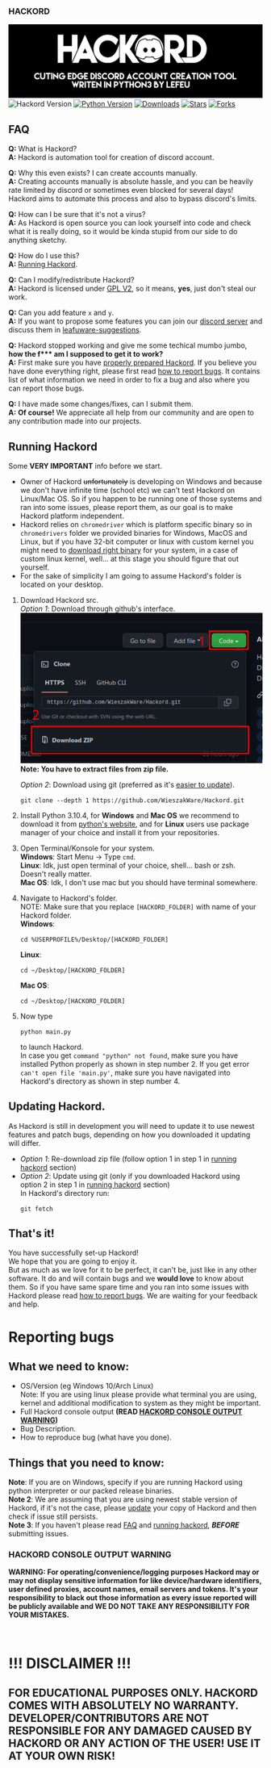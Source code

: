 ### **HACKORD**
![HACKORD - CUTTING EDGE DISCORD ACCOUNT CREATION TOOL - WRITEN IN PYTHON3 BY LEFEU (We were unable to load banner, \*shrug\*)](./README_images/hackord_banner.png)
![Hackord Version](https://img.shields.io/github/v/release/WieszakWare/Hackord?color=red&include_prereleases&label=HACKORD%20VERSION&style=for-the-badge)
[![Python Version](https://img.shields.io/badge/PYTHON%20VERSION-3.10.4-blue.svg?style=for-the-badge)](https://www.python.org/downloads/release/python-3104/)
[![Downloads](https://img.shields.io/github/downloads/WieszakWare/Hackord/total?label=Downloads&style=for-the-badge)](https://github.com/WieszakWare/Hackord/releases/latest)
[![Stars](https://img.shields.io/github/stars/wieszakware/hackord?label=Stars&style=for-the-badge)](https://github.com/wieszakware/hackord/stargazers)
[![Forks](https://img.shields.io/github/forks/wieszakware/hackord?label=Forks&style=for-the-badge)](https://github.com/wieszakware/hackord/network/members)

## **FAQ**
**Q:** What is Hackord?  
**A:** Hackord is automation tool for creation of discord account. 

**Q:** Why this even exists? I can create accounts manually.  
**A:** Creating accounts manually is absolute hassle, and you can be heavily rate limited by discord or sometimes even blocked for several days! Hackord aims to automate this process and also to bypass discord's limits.

**Q:** How can I be sure that it's not a virus?  
**A:**  As Hackord is open source you can look yourself into code and check what it is really doing, so it would be kinda stupid from our side to do anything sketchy.

**Q:** How do I use this?  
**A:** [Running Hackord](#running-hackord).

**Q:** Can I modify/redistribute Hackord?  
**A:** Hackord is licensed under [GPL V2](https://www.gnu.org/licenses/old-licenses/gpl-2.0.txt), so it means, **yes**, just don't steal our work.

**Q:** Can you add feature `x` and `y`.  
**A:** If you want to propose some features you can join our [discord server](https://discord.com/invite/KCqrbVgSBF) and discuss them in [leafuware-suggestions](https://discord.com/channels/943896316373766174/1034132943284748388).

**Q:** Hackord stopped working and give me some techical mumbo jumbo, **how the f\*\*\* am I supposed to get it to work?**  
**A:** First make sure you have [properly prepared Hackord](#running-hackord). If you believe you have done everything right, please first read [how to report bugs](#reporting-bugs). It contains list of what information we need in order to fix a bug and also where you can report those bugs.

**Q:** I have made some changes/fixes, can I submit them.  
**A:** **Of course!** We appreciate all help from our community and are open to any contribution made into our projects.


## **Running Hackord**
Some **VERY IMPORTANT** info before we start.  
- Owner of Hackord ~~unfortunately~~ is developing on Windows and because we don't have infinite time (school etc) we can't test Hackord on Linux/Mac OS. So if you happen to be running one of those systems and ran into some issues, please report them, as our goal is to make Hackord platform independent.  
- Hackord relies on `chromedriver` which is platform specific binary so in `chromedrivers` folder we provided binaries for Windows, MacOS and Linux, but if you have 32-bit computer or linux with custom kernel you might need to [download right binary](https://chromedriver.chromium.org/downloads) for your system, in a case of custom linux kernel, well... at this stage you should figure that out yourself.  
- For the sake of simplicity I am going to assume Hackord's folder is located on your desktop.

1. Download Hackord src.  
    *Option 1*: Download through github's interface.  
    ![CODE > Download As Zip ( image haven't loaded, fuck :/ )](./README_images/download.png)  
    **Note: You have to extract files from zip file.**  

    *Option 2*: Download using git (preferred as it's [easier to update]()).
    ```
    git clone --depth 1 https://github.com/WieszakWare/Hackord.git
    ```
2. Install Python 3.10.4, for **Windows** and **Mac OS** we recommend to download it from [python's website](https://www.python.org/downloads/release/python-3104/), and for **Linux** users use package manager of your choice and install it from your repositories.
3. Open Terminal/Konsole for your system.  
    **Windows**: Start Menu -> Type `cmd`.  
    **Linux**: Idk, just open terminal of your choice, shell... bash or zsh. Doesn't really matter.  
    **Mac OS**: Idk, I don't use mac but you should have terminal somewhere.
4. Navigate to Hackord's folder.  
    NOTE: Make sure that you replace `[HACKORD_FOLDER]` with name of your Hackord folder.  
    **Windows**:
    ```
    cd %USERPROFILE%/Desktop/[HACKORD_FOLDER]
    ```
    **Linux**:
    ```
    cd ~/Desktop/[HACKORD_FOLDER]
    ```
    **Mac OS**:
    ```
    cd ~/Desktop/[HACKORD_FOLDER]
    ```
5. Now type
    ```
    python main.py
    ```
    to launch Hackord.  
    In case you get `command "python" not found`, make sure you have installed Python properly as shown in step number 2.
    If you get error `can't open file 'main.py'`, make sure you have navigated into Hackord's directory as shown in step number 4.

## Updating Hackord.
As Hackord is still in development you will need to update it to use newest features and patch bugs, depending on how you downloaded it updating will differ.
- *Option 1*: Re-download zip file (follow option 1 in step 1 in [running hackord](#running-hackord) section)
- *Option 2*: Update using git (only if you downloaded Hackord using option 2 in step 1 in [running hackord](#running-hackord) section)  
    In Hackord's directory run:
    ```
    git fetch
    ```

## **That's it!**
You have successfully set-up Hackord!  
We hope that you are going to enjoy it.  
But as much as we love for it to be perfect, it can't be, just like in any other software. It do and will contain bugs and we **would love** to know about them. So if you have same spare time and you ran into some issues with Hackord please read [how to report bugs](#reporting-bugs). We are waiting for your feedback and help.

# **Reporting bugs**
## What we need to know:

- OS/Version (eg Windows 10/Arch Linux)  
    Note: If you are using linux please provide what terminal you are using, kernel and additional modification to system as they might be important.
- Full Hackord console output **(READ [HACKORD CONSOLE OUTPUT WARNING](#hackord-console-output-warning))**
- Bug Description.
- How to reproduce bug (what have you done).

## Things that you need to know:
**Note**: If you are on Windows, specify if you are running Hackord using python interpreter or our packed release binaries.  
**Note 2**: We are assuming that you are using newest stable version of Hackord, if it's not the case, please [update](#updating-hackord) your copy of Hackord and then check if issue still persists.  
**Note 3**: If you haven't please read [FAQ](#FAQ) and [running hackord](#running-hackord), ***BEFORE*** submitting issues.
### **HACKORD CONSOLE OUTPUT WARNING**
**WARNING: For operating/convenience/logging purposes Hackord may or may not display sensitive information for like device/hardware identifiers, user defined proxies, account names, email servers and tokens. It's your responsibility to black out those information as every issue reported will be publicly available and WE DO NOT TAKE ANY RESPONSIBILITY FOR YOUR MISTAKES.**
 
&nbsp;  
# **!!! DISCLAIMER !!!**
## **FOR EDUCATIONAL PURPOSES ONLY. HACKORD COMES WITH ABSOLUTELY NO WARRANTY. DEVELOPER/CONTRIBUTORS ARE NOT RESPONSIBLE FOR ANY DAMAGED CAUSED BY HACKORD OR ANY ACTION OF THE USER! USE IT AT YOUR OWN RISK!**
